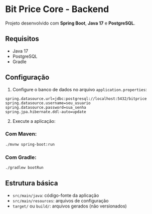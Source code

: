 # Bit Price Core - Backend

Projeto desenvolvido com **Spring Boot**, **Java 17** e **PostgreSQL**.

## Requisitos

- Java 17
- PostgreSQL
- Gradle

## Configuração

1. Configure o banco de dados no arquivo `application.properties`:

```properties
spring.datasource.url=jdbc:postgresql://localhost:5432/bitprice
spring.datasource.username=seu_usuario
spring.datasource.password=sua_senha
spring.jpa.hibernate.ddl-auto=update
````

2. Execute a aplicação:

### Com Maven:

```bash
./mvnw spring-boot:run
```

### Com Gradle:

```bash
./gradlew bootRun
```

## Estrutura básica

* `src/main/java`: código-fonte da aplicação
* `src/main/resources`: arquivos de configuração
* `target/` ou `build/`: arquivos gerados (não versionados)

